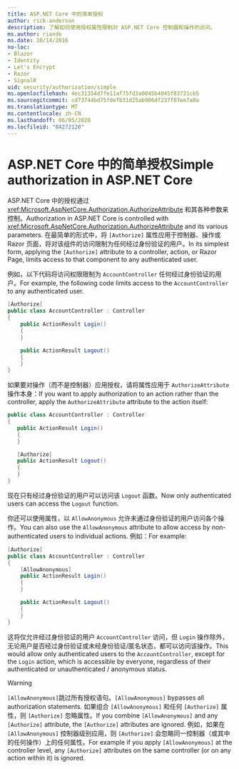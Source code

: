 ```yaml
---
title: ASP.NET Core 中的简单授权
author: rick-anderson
description: 了解如何使用授权属性限制对 ASP.NET Core 控制器和操作的访问。
ms.author: riande
ms.date: 10/14/2016
no-loc:
- Blazor
- Identity
- Let's Encrypt
- Razor
- SignalR
uid: security/authorization/simple
ms.openlocfilehash: 4ec31354d7fe11af75fd3a0045b4045f83721cb5
ms.sourcegitcommit: cd73744bd75fdefb31d25ab906df237f07ee7a0a
ms.translationtype: MT
ms.contentlocale: zh-CN
ms.lasthandoff: 06/05/2020
ms.locfileid: "84272120"
---
```

# <a name="simple-authorization-in-aspnet-core"></a><span data-ttu-id="6959b-103">ASP.NET Core 中的简单授权</span><span class="sxs-lookup"><span data-stu-id="6959b-103">Simple authorization in ASP.NET Core</span></span>

<a name="security-authorization-simple"></a>

<span data-ttu-id="6959b-104">ASP.NET Core 中的授权通过 <xref:Microsoft.AspNetCore.Authorization.AuthorizeAttribute> 和其各种参数来控制。</span><span class="sxs-lookup"><span data-stu-id="6959b-104">Authorization in ASP.NET Core is controlled with <xref:Microsoft.AspNetCore.Authorization.AuthorizeAttribute> and its various parameters.</span></span> <span data-ttu-id="6959b-105">在最简单的形式中，将 `[Authorize]` 属性应用于控制器、操作或 Razor 页面，将对该组件的访问限制为任何经过身份验证的用户。</span><span class="sxs-lookup"><span data-stu-id="6959b-105">In its simplest form, applying the `[Authorize]` attribute to a controller, action, or Razor Page, limits access to that component to any authenticated user.</span></span>

<span data-ttu-id="6959b-106">例如，以下代码将访问权限限制为 `AccountController` 任何经过身份验证的用户。</span><span class="sxs-lookup"><span data-stu-id="6959b-106">For example, the following code limits access to the `AccountController` to any authenticated user.</span></span>

```csharp
[Authorize]
public class AccountController : Controller
{
    public ActionResult Login()
    {
    }

    public ActionResult Logout()
    {
    }
}
```

<span data-ttu-id="6959b-107">如果要对操作（而不是控制器）应用授权，请将属性应用于 `AuthorizeAttribute` 操作本身：</span><span class="sxs-lookup"><span data-stu-id="6959b-107">If you want to apply authorization to an action rather than the controller, apply the `AuthorizeAttribute` attribute to the action itself:</span></span>

```csharp
public class AccountController : Controller
{
   public ActionResult Login()
   {
   }

   [Authorize]
   public ActionResult Logout()
   {
   }
}
```

<span data-ttu-id="6959b-108">现在只有经过身份验证的用户可以访问该 `Logout` 函数。</span><span class="sxs-lookup"><span data-stu-id="6959b-108">Now only authenticated users can access the `Logout` function.</span></span>

<span data-ttu-id="6959b-109">你还可以使用属性，以 `AllowAnonymous` 允许未通过身份验证的用户访问各个操作。</span><span class="sxs-lookup"><span data-stu-id="6959b-109">You can also use the `AllowAnonymous` attribute to allow access by non-authenticated users to individual actions.</span></span> <span data-ttu-id="6959b-110">例如：</span><span class="sxs-lookup"><span data-stu-id="6959b-110">For example:</span></span>

```csharp
[Authorize]
public class AccountController : Controller
{
    [AllowAnonymous]
    public ActionResult Login()
    {
    }

    public ActionResult Logout()
    {
    }
}
```

<span data-ttu-id="6959b-111">这将仅允许经过身份验证的用户 `AccountController` 访问，但 `Login` 操作除外，无论用户是否经过身份验证或未经身份验证/匿名状态，都可以访问该操作。</span><span class="sxs-lookup"><span data-stu-id="6959b-111">This would allow only authenticated users to the `AccountController`, except for the `Login` action, which is accessible by everyone, regardless of their authenticated or unauthenticated / anonymous status.</span></span>

> [!WARNING]
> <span data-ttu-id="6959b-112">`[AllowAnonymous]`跳过所有授权语句。</span><span class="sxs-lookup"><span data-stu-id="6959b-112">`[AllowAnonymous]` bypasses all authorization statements.</span></span> <span data-ttu-id="6959b-113">如果组合 `[AllowAnonymous]` 和任何 `[Authorize]` 属性，则 `[Authorize]` 忽略属性。</span><span class="sxs-lookup"><span data-stu-id="6959b-113">If you combine `[AllowAnonymous]` and any `[Authorize]` attribute, the `[Authorize]` attributes are ignored.</span></span> <span data-ttu-id="6959b-114">例如，如果在 `[AllowAnonymous]` 控制器级别应用，则 `[Authorize]` 会忽略同一控制器（或其中的任何操作）上的任何属性。</span><span class="sxs-lookup"><span data-stu-id="6959b-114">For example if you apply `[AllowAnonymous]` at the controller level, any `[Authorize]` attributes on the same controller (or on any action within it) is ignored.</span></span>
